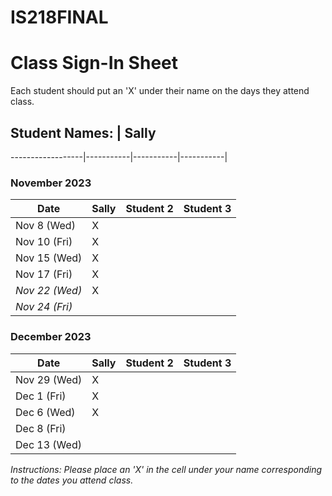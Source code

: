 # IS218FINAL

# Class Sign-In Sheet

Each student should put an 'X' under their name on the days they attend class.

## Student Names: | Sally 
------------------|-----------|-----------|-----------|

### November 2023

| Date        | Sally | Student 2 | Student 3 |
|-------------|-----------|-----------|-----------|
| Nov 8 (Wed) |      X     |          |           |
| Nov 10 (Fri)|       X    |          |           |
| Nov 15 (Wed)|       X   |          |           |
| Nov 17 (Fri)|      X    |           |           |
| *Nov 22 (Wed)* |   X   |           |           |  <!-- Skipped for Thanksgiving -->
| *Nov 24 (Fri)* |       |           |           |  <!-- Skipped for Thanksgiving -->

### December 2023

| Date        | Sally | Student 2 | Student 3 |
|-------------|-----------|-----------|-----------|
| Nov 29 (Wed)|     X     |           |           |
| Dec 1 (Fri) |     X     |           |           |
| Dec 6 (Wed) |     X     |           |           |
| Dec 8 (Fri) |           |           |           |
| Dec 13 (Wed)|           |           |           |

*Instructions: Please place an 'X' in the cell under your name corresponding to the dates you attend class.*
